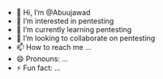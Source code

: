 - 👋 Hi, I’m @Abuujawad
- 👀 I’m interested in pentesting
- 🌱 I’m currently learning pentesting 
- 💞️ I’m looking to collaborate on pentesting
- 📫 How to reach me ...
- 😄 Pronouns: ...
- ⚡ Fun fact: ...

<!---
Abuujawad/Abuujawad is a ✨ special ✨ repository because its `README.md` (this file) appears on your GitHub profile.
You can click the Preview link to take a look at your changes.
--->

